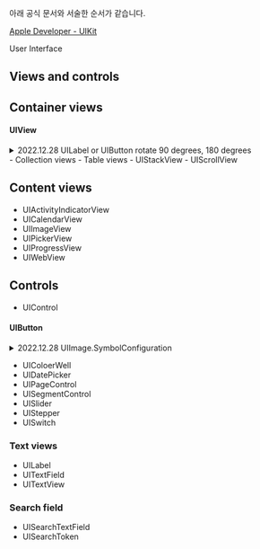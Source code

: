 아래 공식 문서와 서술한 순서가 같습니다.

[Apple Developer - UIKit](https://developer.apple.com/documentation/uikit)

User Interface

## Views and controls

## Container views
#### UIView
<details>
  <summary> 2022.12.28 UILabel or UIButton rotate 90 degrees, 180 degrees </summary>
  
  UILabel, UIButton은 모두 UIView를 Subclass하기 때문에 UIView에 위치했습니다.
  
  ```swift
     // 90 degrees
     exampleLabel.transform = CGAffineTransform(rotationAngle: CGFloat.pi / 2)

     // 180 degrees
     exampleLabel.transform = CGAffineTransform(rotationAngle: CGFloat.pi)
  ```
  
</details>
- Collection views
- Table views
- UIStackView
- UIScrollView

## Content views
- UIActivityIndicatorView
- UICalendarView
- UIImageView
- UIPickerView
- UIProgressView
- UIWebView

## Controls
- UIControl

#### UIButton
<details>
  <summary> 2022.12.28 UIImage.SymbolConfiguration </summary>
  
  ```swift
     button.preferredSymbolConfigurationForImage(in: .normal)
     button.setPreferredSymbolConfiguration(UIImage.SymbolConfiguration(pointSize: 10), forImageIn: .normal)
  ```
  
</details>

- UIColoerWell
- UIDatePicker
- UIPageControl
- UISegmentControl
- UISlider
- UIStepper
- UISwitch

### Text views
- UILabel
- UITextField
- UITextView

### Search field
- UISearchTextField
- UISearchToken
